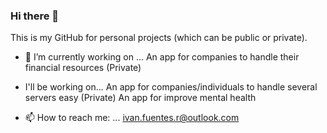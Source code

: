 ### Hi there 👋 

This is my GitHub for personal projects (which can be public or private). 

- 🔭 I’m currently working on ...
An app for companies to handle their financial resources (Private)

- I'll be working on...
An app for companies/individuals to handle several servers easy (Private)
An app for improve mental health

- 📫 How to reach me: ...
ivan.fuentes.r@outlook.com

<!--
**IvanFuentesR/IvanFuentesR** is a ✨ _special_ ✨ repository because its `README.md` (this file) appears on your GitHub profile.

Here are some ideas to get you started:

- 🔭 I’m currently working on ...
- 🌱 I’m currently learning ...
- 👯 I’m looking to collaborate on ...
- 🤔 I’m looking for help with ...
- 💬 Ask me about ...
- 📫 How to reach me: ...
- 😄 Pronouns: ...
- ⚡ Fun fact: ...
-->
